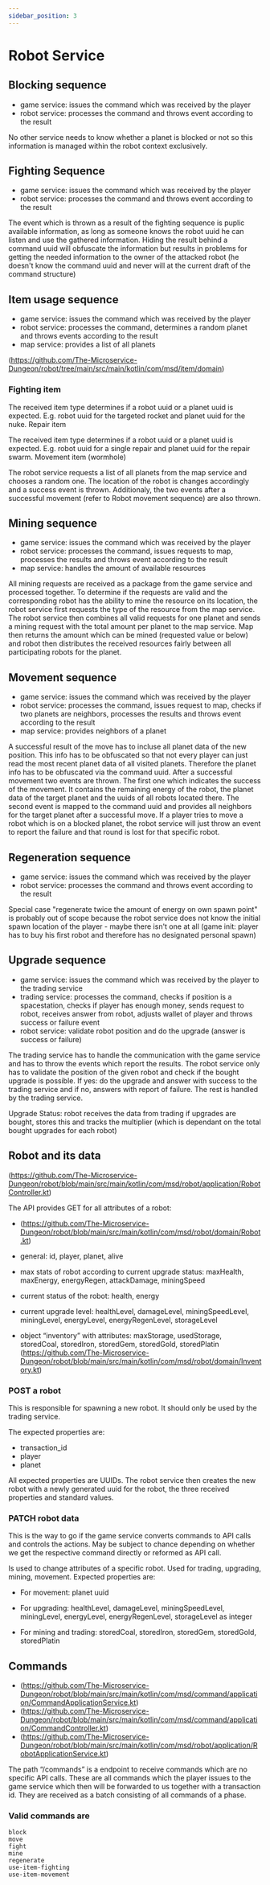 ```yaml
---
sidebar_position: 3
---
```


# Robot Service

## Blocking sequence

* game service: issues the command which was received by the player
* robot service: processes the command and throws event according to the result

No other service needs to know whether a planet is blocked or not so this information is managed within the robot context exclusively.

## Fighting Sequence

* game service: issues the command which was received by the player
* robot service: processes the command and throws event according to the result

The event which is thrown as a result of the fighting sequence is puplic available information, as long as someone knows the robot uuid he can listen and use the gathered information.
Hiding the result behind a command uuid will obfuscate the information but results in problems for getting the needed information to the owner of the attacked robot (he doesn't know the command uuid and never will at the current draft of the command structure)

## Item usage sequence

* game service: issues the command which was received by the player
* robot service: processes the command, determines a random planet and throws events according to the result
* map service: provides a list of all planets

(https://github.com/The-Microservice-Dungeon/robot/tree/main/src/main/kotlin/com/msd/item/domain)

### Fighting item

The received item type determines if a robot uuid or a planet uuid is expected. E.g. robot uuid for the targeted rocket and planet uuid for the nuke.
Repair item

The received item type determines if a robot uuid or a planet uuid is expected. E.g. robot uuid for a single repair and planet uuid for the repair swarm.
Movement item (wormhole)

The robot service requests a list of all planets from the map service and chooses a random one. The location of the robot is changes accordingly and a success event is thrown. Additionaly, the two events after a successful movement (refer to Robot movement sequence) are also thrown.

## Mining sequence

* game service: issues the command which was received by the player
* robot service: processes the command, issues requests to map, processes the results and throws event according to the result
* map service: handles the amount of available resources

All mining requests are received as a package from the game service and processed together. To determine if the requests are valid and the corresponding robot has the ability to mine the resource on its location, the robot service first requests the type of the resource from the map service.
The robot service then combines all valid requests for one planet and sends a mining request with the total amount per planet to the map service. Map then returns the amount which can be mined (requested value or below) and robot then distributes the received resources fairly between all participating robots for the planet.

## Movement sequence

* game service: issues the command which was received by the player
* robot service: processes the command, issues request to map, checks if two planets are neighbors, processes the results and throws event according to the result
* map service: provides neighbors of a planet

A successful result of the move has to incluse all planet data of the new position. This info has to be obfuscated so that not every player can just read the most recent planet data of all visited planets. Therefore the planet info has to be obfuscated via the command uuid.
After a successful movement two events are thrown. The first one which indicates the success of the movement. It contains the remaining energy of the robot, the planet data of the target planet and the uuids of all robots located there. The second event is mapped to the command uuid and provides all neighbors for the target planet after a successful move.
If a player tries to move a robot which is on a blocked planet, the robot service will just throw an event to report the failure and that round is lost for that specific robot.

## Regeneration sequence

* game service: issues the command which was received by the player
* robot service: processes the command and throws event according to the result

Special case "regenerate twice the amount of energy on own spawn point" is probably out of scope because the robot service does not know the initial spawn location of the player - maybe there isn't one at all (game init: player has to buy his first robot and therefore has no designated personal spawn)

## Upgrade sequence

* game service: issues the command which was received by the player to the trading service
* trading service: processes the command, checks if position is a spacestation, checks if player has enough money, sends request to robot, receives answer from robot, adjusts wallet of player and throws success or failure event
* robot service: validate robot position and do the upgrade (answer is success or failure)

The trading service has to handle the communication with the game service and has to throw the events which report the results.
The robot service only has to validate the position of the given robot and check if the bought upgrade is possible. If yes: do the upgrade and answer with success to the trading service and if no, answers with report of failure. The rest is handled by the trading service.

Upgrade Status: robot receives the data from trading if upgrades are bought, stores this and tracks the multiplier (which is dependant on the total bought upgrades for each robot)

## Robot and its data

(https://github.com/The-Microservice-Dungeon/robot/blob/main/src/main/kotlin/com/msd/robot/application/RobotController.kt)

The API provides GET for all attributes of a robot:

* (https://github.com/The-Microservice-Dungeon/robot/blob/main/src/main/kotlin/com/msd/robot/domain/Robot.kt)

* general: id, player, planet, alive
* max stats of robot according to current upgrade status: maxHealth, maxEnergy, energyRegen, attackDamage, miningSpeed
* current status of the robot: health, energy
* current upgrade level: healthLevel, damageLevel, miningSpeedLevel, miningLevel, energyLevel, energyRegenLevel, storageLevel

* object “inventory” with attributes: maxStorage, usedStorage, storedCoal, storedIron, storedGem, storedGold, storedPlatin (https://github.com/The-Microservice-Dungeon/robot/blob/main/src/main/kotlin/com/msd/robot/domain/Inventory.kt)

### POST a robot

This is responsible for spawning a new robot. It should only be used by the trading service.

The expected properties are:

* transaction_id
* player
* planet

All expected properties are UUIDs. The robot service then creates the new robot with a newly generated uuid for the robot, the three received properties and standard values.

### PATCH robot data

This is the way to go if the game service converts commands to API calls and controls the actions. May be subject to chance depending on whether we get the respective command directly or reformed as API call.

Is used to change attributes of a specific robot. Used for trading, upgrading, mining, movement.
Expected properties are:

* For movement: planet uuid

* For upgrading: healthLevel, damageLevel, miningSpeedLevel, miningLevel, energyLevel, energyRegenLevel, storageLevel as integer

* For mining and trading: storedCoal, storedIron, storedGem, storedGold, storedPlatin

## Commands

* (https://github.com/The-Microservice-Dungeon/robot/blob/main/src/main/kotlin/com/msd/command/application/CommandApplicationService.kt)
* (https://github.com/The-Microservice-Dungeon/robot/blob/main/src/main/kotlin/com/msd/command/application/CommandController.kt)
* (https://github.com/The-Microservice-Dungeon/robot/blob/main/src/main/kotlin/com/msd/robot/application/RobotApplicationService.kt)

The path “/commands” is a endpoint to receive commands which are no specific API calls. These are all commands which the player issues to the game service which then will be forwarded to us together with a transaction id. They are received as a batch consisting of all commands of a phase.

### Valid commands are

    block
    move
    fight
    mine
    regenerate
    use-item-fighting
    use-item-movement
